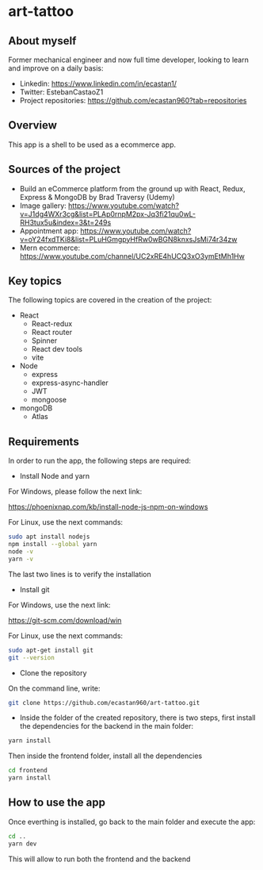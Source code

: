 # art-tattoo

## About myself

Former mechanical engineer and now full time developer, looking to learn and improve on a daily basis:
- Linkedin: https://www.linkedin.com/in/ecastan1/
- Twitter: EstebanCastaoZ1
- Project repositories: https://github.com/ecastan960?tab=repositories

## Overview

This app is a shell to be used as a ecommerce app.

## Sources of the project

- Build an eCommerce platform from the ground up with React, Redux, Express & MongoDB by Brad Traversy (Udemy)
- Image gallery: https://www.youtube.com/watch?v=J1dg4WXr3cg&list=PLAp0rnpM2px-Jq3fi21qu0wL-RH3tux5u&index=3&t=249s
- Appointment app: https://www.youtube.com/watch?v=oY24fxdTKi8&list=PLuHGmgpyHfRw0wBGN8knxsJsMi74r34zw
- Mern ecommerce: https://www.youtube.com/channel/UC2xRE4hUCQ3xO3ymEtMh1Hw

## Key topics

The following topics are covered in the
creation of the project:

- React
  - React-redux
  - React router
  - Spinner
  - React dev tools
  - vite
- Node
  - express
  - express-async-handler
  - JWT
  - mongoose
- mongoDB
  - Atlas


## Requirements

In order to run the app, the following steps are required:

- Install Node and yarn

For Windows, please follow the next link:

https://phoenixnap.com/kb/install-node-js-npm-on-windows

For Linux, use the next commands:

```bash
sudo apt install nodejs
npm install --global yarn
node -v
yarn -v
```

The last two lines is to verify the installation

- Install git

For Windows, use the next link:

https://git-scm.com/download/win

For Linux, use the next commands:

```bash
sudo apt-get install git
git --version
```

- Clone the repository

On the command line, write:

```bash
git clone https://github.com/ecastan960/art-tattoo.git
```

- Inside the folder of the created repository, there is two steps, first install the dependencies for the backend in the main folder:

```bash
yarn install
```

Then inside the frontend folder, install all the dependencies

```bash
cd frontend
yarn install
```

## How to use the app

Once everthing is installed, go back to the main folder and execute the app: 

```bash
cd ..
yarn dev
```

This will allow to run both the frontend and the backend
